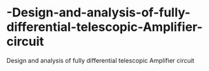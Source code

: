# -Design-and-analysis-of-fully-differential-telescopic-Amplifier-circuit
 Design and analysis of fully differential telescopic Amplifier circuit
